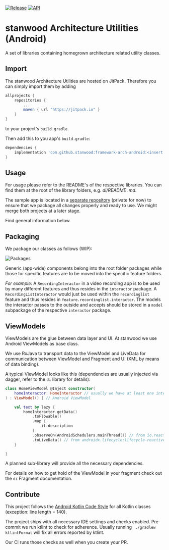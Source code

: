 [![Release](https://jitpack.io/v/stanwood/framework-arch-android.svg?style=flat-square)](https://jitpack.io/#stanwood/framework-arch-android)
[![API](https://img.shields.io/badge/API-16%2B-blue.svg?style=flat)](https://android-arsenal.com/api?level=16)

# stanwood Architecture Utilities (Android)

A set of libraries containing homegrown architecture related utility classes.

## Import

The stanwood Architecture Utilities are hosted on JitPack. Therefore you can simply
import them by adding

```groovy
allprojects {
    repositories {
        ...
        maven { url "https://jitpack.io" }
    }
}
```

to your project's `build.gradle`.

Then add this to you app's `build.gradle`:

```groovy
dependencies {
    implementation 'com.github.stanwood:framework-arch-android:<insert latest version here>' // aar version available as well
}
```

## Usage

For usage please refer to the README's of the respective libraries. You can find them at the root of the library folders, e.g. _di/README
.md_.

The sample app is located in a [separate repository](https://github.com/stanwood/architecture_sample_github_android) (private for now) to ensure that we package all changes properly and ready to use. We might merge both projects at a later stage.

Find general information below.

## Packaging

We package our classes as follows (WIP):

![Packages](https://imgur.com/PVvcczQ.png)

Generic (app-wide) components belong into the root folder packages while those for specific features are to be moved into the specific feature folders.

_For example_: A `RecordingInteractor` in a video recording app is to be used by many different features and thus resides in the `interactor` package. A `RecordingListInteractor` would just be used within the `recordinglist` feature and thus resides in `feature.recordinglist.interactor`. The models the interactor passes to the outside and accepts should be stored in a `model` subpackage of the respective `interactor` package.

## ViewModels

ViewModels are the glue between data layer and UI. At stanwood we use Android ViewModels as base class.

We use RxJava to transport data to the ViewModel and LiveData for communication between ViewModel and Fragment and UI (XML by means of data
binding).

A typical ViewModel looks like this (dependencies are usually injected via dagger, refer to the `di` library for details):

```kotlin
class HomeViewModel @Inject constructor(
    homeInteractor: HomeInteractor // usually we have at least one interactor to for fetching data
) : ViewModel() { // Android ViewModel

    val text by lazy {
        homeInteractor.getData()
            .toFlowable()
            .map {
                it.description
            }
            .observeOn(AndroidSchedulers.mainThread()) // from io.reactivex.rxjava2:rxandroid
            .toLiveData() // from androidx.lifecycle:lifecycle-reactivestreams-ktx
    }

}
```

A planned sub-library will provide all the necessary dependencies.

For details on how to get hold of the ViewModel in your fragment check out the `di` Fragment documentation.


## Contribute

This project follows the [Android Kotlin Code Style](https://android.github.io/kotlin-guides/style.html)
for all Kotlin classes (exception: line length = 140).

The project ships with all necessary IDE settings and checks enabled. Pre-commit we run ktlint to check for adherence. Usually running `
./gradlew ktlintFormat` will fix all errors reported by ktlint.

Our CI runs those checks as well when you create your PR.
